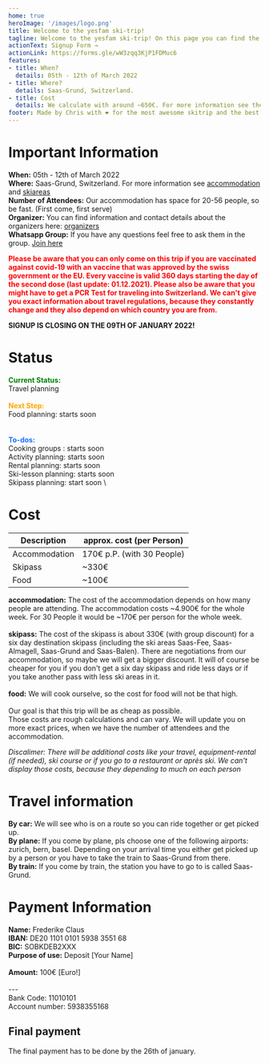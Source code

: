 ```yaml
---
home: true
heroImage: '/images/logo.png'
title: Welcome to the yesfam ski-trip!
tagline: Welcome to the yesfam ski-trip! On this page you can find the current status and all the information about the ski-trip. The Signup for the trip will close on the 09th of Januray 2022!
actionText: Signup Form →
actionLink: https://forms.gle/wW3zqq3KjP1FDMuc6
features:
- title: When?
  details: 05th - 12th of March 2022
- title: Where?
  details: Saas-Grund, Switzerland.
- title: Cost
  details: We calculate with around ~650€. For more information see the cost section.
footer: Made by Chris with ❤️ for the most awesome skitrip and the best community
---
```


# Important Information
**When:** 05th - 12th of March 2022 \
**Where:** Saas-Grund, Switzerland. For more information see [accommodation](/accommodation/) and [skiareas](/skiarea/) \
**Number of Attendees:** Our accommodation has space for 20-56 people, so be fast. (First come, first serve) \
**Organizer:** You can find information and contact details about the organizers here: [organizers](/organizers/) \
**Whatsapp Group:** If you have any questions feel free to ask them in the group. [Join here](https://chat.whatsapp.com/I1snqCa6e33330ESArl7Yb)

<span style="color:red">**Please be aware that you can only come on this trip if you are vaccinated against covid-19 with an vaccine that was approved by the swiss government or the EU. Every vaccine is valid 360 days starting the day of the second dose (last update: 01.12.2021). Please also be aware that you might have to get a PCR Test for traveling into Switzerland. We can't give you exact information about travel regulations, because they constantly change and they also depend on which country you are from.**</span>

**SIGNUP IS CLOSING ON THE 09TH OF JANUARY 2022!**

# Status
<span style="color:green">**Current Status:**</span> \
Travel planning
\
\
<span style="color:orange">**Next Step:**</span> \
Food planning: starts soon \
\
\
<span style="color:#1a6eff">**To-dos:**</span> \
Cooking groups : starts soon \
Activity planning: starts soon \
Rental planning: starts soon \
Ski-lesson planning: starts soon \
Skipass planning: start soon \


# Cost

| Description | approx. cost (per Person) |
| ----------- | ----------- |
| Accommodation | 170€ p.P. (with 30 People) |
| Skipass | ~330€ |
| Food | ~100€ |

**accommodation:** The cost of the accommodation depends on how many people are attending. The accommodation costs ~4.900€ for the whole week. For 30 People it would be ~170€ per person for the whole week. \
\
**skipass:** The cost of the skipass is about 330€ (with group discount) for a six day destination skipass (including the ski areas Saas-Fee, Saas-Almagell, Saas-Grund and Saas-Balen). There are negotiations from our accommodation, so maybe we will get a bigger discount. It will of course be cheaper for you if you don't get a six day skipass and ride less days or if you take another pass with less ski areas in it. \
\
**food:** We will cook ourselve, so the cost for food will not be that high. \
\
Our goal is that this trip will be as cheap as possible. \
Those costs are rough calculations and can vary. We will update you on more exact prices, when we have the number of attendees and the accommodation.

*Discalimer: There will be additional costs like your travel, equipment-rental (if needed), ski course or if you go to a restaurant or après ski. We can't display those costs, because they depending to much on each person*

# Travel information

**By car:** We will see who is on a route so you can ride together or get picked up. \
**By plane:** If you come by plane, pls choose one of the following airports: zurich, bern, basel. Depending on your arrival time you either get picked up by a person or you have to take the train to Saas-Grund from there. \
**By train:** If you come by train, the station you have to go to is called Saas-Grund.

# Payment Information
**Name:** Frederike Claus \
**IBAN:** DE20 1101 0101 5938 3551 68 \
**BIC:** SOBKDEB2XXX \
**Purpose of use:** Deposit [Your Name] \
\
**Amount:** 100€ [Euro!] \
\
--- \
Bank Code: 11010101 \
Account number: 5938355168 

## Final payment

The final payment has to be done by the 26th of january.